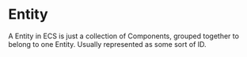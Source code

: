 # Entity

A Entity in ECS is just a collection of Components, grouped together to belong to one Entity. Usually represented as some sort of ID.